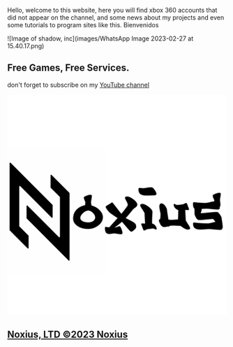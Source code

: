 Hello, welcome to this website, here you will find xbox 360 accounts that did not appear on the channel, and some news about my projects and even some tutorials to program sites like this. Bienvenidos 

![Image of shadow, inc](images/WhatsApp Image 2023-02-27 at 15.40.17.png)

## Free Games, Free Services.

don't forget to subscribe on my [YouTube  channel](https://www.youtube.com/channel/UCEe6aDktrf-vdBHXvkPcy-Q)

![Image of shadow, inc](images/nxs.png)



## [Noxius, LTD ©2023 Noxius](https://games360.ltd)


